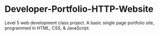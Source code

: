 # Developer-Portfolio-HTTP-Website
 Level 5 web development class project. A basic single page portfolio site, programmed in HTML, CSS, & JavaScript.
